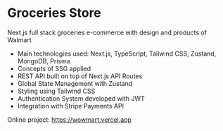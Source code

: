 # Groceries Store

Next.js full stack groceries e-commerce with design and products of Walmart

- Main technologies used: Next.js, TypeScript, Tailwind CSS, Zustand, MongoDB, Prisma
- Concepts of SSG applied
- REST API built on top of Next.js API Routes
- Global State Management with Zustand
- Styling using Tailwind CSS
- Authentication System developed with JWT
- Integration with Stripe Payments API

Online project: https://wowmart.vercel.app
